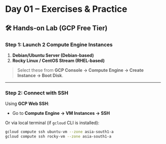 # Day 01 – Exercises & Practice

## 🛠️ Hands-on Lab (GCP Free Tier)

### Step 1: Launch 2 Compute Engine Instances
1. **Debian/Ubuntu Server (Debian-based)**  
2. **Rocky Linux / CentOS Stream (RHEL-based)**  

> Select these from **GCP Console → Compute Engine → Create Instance → Boot Disk**.

---

### Step 2: Connect with SSH
Using **GCP Web SSH**:  
- Go to **Compute Engine → VM Instances → SSH**  

Or via local terminal (if `gcloud` CLI is installed):  
```bash
gcloud compute ssh ubuntu-vm --zone asia-south1-a
gcloud compute ssh rocky-vm --zone asia-south1-a
```